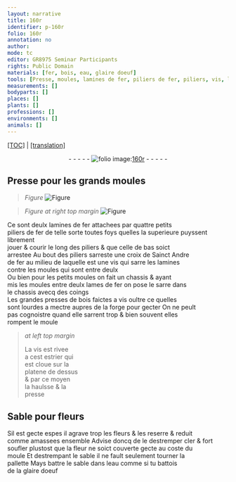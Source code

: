```yaml
---
layout: narrative
title: 160r
identifier: p-160r
folio: 160r
annotation: no
author:
mode: tc
editor: GR8975 Seminar Participants
rights: Public Domain
materials: [fer, bois, eau, glaire doeuf]
tools: [Presse, moules, lamines de fer, piliers de fer, piliers, vis, lamines, chassis, lames de fer, coings, presses de bois faictes a vis, forge, moule, estrier, cloue, platene, presse, pallette]
measurements: []
bodyparts: []
places: []
plants: []
professions: []
environments: []
animals: []
---
```


 <p><a href="{{ site.baseurl }}/diplomatic/">[TOC]</a> | <a href="{{ site.baseurl }}/texts/p-160r_tl/" target="_blank">[translation]</a></p><div class="folio" align="center">- - - - - <a href="http://gallica.bnf.fr/ark:/12148/btv1b10500001g/f325.item.r=.zoom" target="_blank"><img src="https://cu-mkp.github.io/2017-workshop-edition/assets/photo-icon.png" alt="folio image: " style="display:inline-block; margin-bottom:-3px;"/>160r</a> - - - - - </div>  
  

## <span class="tl">Presse</span> pour les grands <span class="tl">moules</span>

 
> *Figure*
> <a href="https://drive.google.com/open?id=0B9-oNrvWdlO5ZDNJT25PWjlUbGM" target="_blank"><img src="https://cu-mkp.github.io/GR8975-edition/assets/photo-icon.png" alt="Figure" style="display:inline-block; margin-bottom:-3px;"/></a>
 
> *Figure*
> *at right top margin*
> <a href="https://drive.google.com/open?id=0B9-oNrvWdlO5MEUzMjhxUVl1ZTA" target="_blank"><img src="https://cu-mkp.github.io/GR8975-edition/assets/photo-icon.png" alt="Figure" style="display:inline-block; margin-bottom:-3px;"/></a>
 
Ce sont deulx <span class="tl">lamines de <span class="m">fer</span></span> attachees par quattre petits<br/> <span class="tl">piliers de <span class="m">fer</span></span> de telle sorte toutes foys que<span class="del">lles</span> <span class="add">la superieure</span> puysse<span class="del">nt</span> librem<span class="exp">ent</span><br/> jouer & courir le long des <span class="tl">piliers</span> & que celle de bas soict<br/> arrestee Au bout des <span class="tl">piliers</span> sarreste une croix de <span class="pn">S<span class="exp">ainc</span>t Andre</span><br/> de <span class="m">fer</span> au milieu de laquelle est une <span class="tl">vis</span> qui sarre les <span class="tl">lamines</span><br/> contre les <span class="tl">moules</span> qui sont entre deulx<br/> Ou bien pour les petits <span class="tl">moules</span> on fait un <span class="tl">chassis</span> & ayant<br/> mis les <span class="tl">moules</span> entre deulx <span class="tl">lames de <span class="m">fer</span></span> on <span class="del">pose</span> le sarre dans<br/> le <span class="tl">chassis</span> avecq des <span class="tl">coings</span><br/> Les grandes <span class="tl">presses de <span class="m">bois</span> faictes a vis</span> oultre ce quelles<br/> sont lourdes a mectre aupres de la <span class="tl">forge</span> pour gecter On ne peult<br/> pas cognoistre quand elle sarrent trop & bien souvent elles<br/> rompent le <span class="tl">moule</span>
 
> *at left top margin*
> 
> 
>   La <span class="tl">vis</span> est rivee<br/> a cest <span class="tl">estrier</span> qui<br/> est <span class="tl">cloue</span> sur la<br/> <span class="tl">platene</span> de dessus<br/> & par ce moyen<br/> la haulsse & la<br/> <span class="tl">presse</span>
 
 
  

## Sable pour fleurs

 
Sil est gecte espes il agrave trop les fleurs & les reserre & reduit<br/> co<span class="exp">mm</span>e amassees ensemble Advise doncq de le destremper cler & fort<br/> soufler plustost que la fleur ne soict couverte gecte au coste du<br/> <span class="tl">moule</span> Et destrempa<span class="exp">n</span>t le sable il ne fault seulem<span class="exp">ent</span> tourner la<br/> <span class="tl">pallette</span> Mays battre le sable dans l<span class="m">eau</span> co<span class="exp">mm</span>e si tu battois<br/> de la <span class="m">glaire doeuf</span>
 
 
